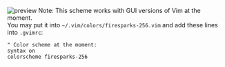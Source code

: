 ![preview](https://github.com/dsalychev/firesparks/raw/master/preview/macvim.png)
Note: This scheme works with GUI versions of Vim at the moment.    
You may put it into `~/.vim/colors/firesparks-256.vim` and add these lines
into `.gvimrc`:

	" Color scheme at the moment:
	syntax on
	colorscheme firesparks-256

